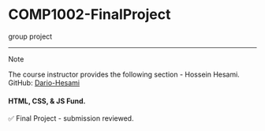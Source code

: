 # COMP1002-FinalProject
group project 

 ---
> [!NOTE]
> The course instructor provides the following section - Hossein Hesami.<br>GitHub: <a href="https://github.com/Dario-Hesami">Dario-Hesami</a>
<h4>HTML, CSS, & JS Fund.</h4>
✅ Final Project - submission reviewed.
